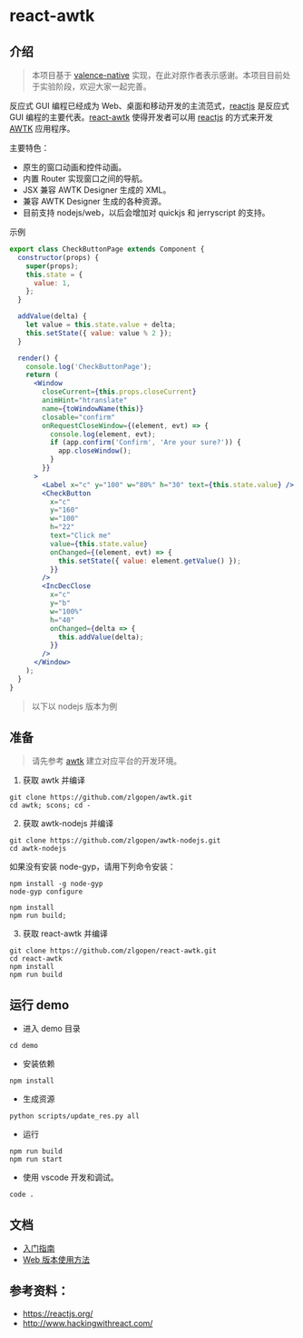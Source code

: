 # react-awtk

## 介绍

> 本项目基于 [valence-native](https://valence-native.js.org) 实现，在此对原作者表示感谢。本项目目前处于实验阶段，欢迎大家一起完善。

反应式 GUI 编程已经成为 Web、桌面和移动开发的主流范式，[reactjs](https://reactjs.org/) 是反应式 GUI 编程的主要代表。[react-awtk](https://github.com/zlgopen/react-awtk) 使得开发者可以用 [reactjs](https://reactjs.org/) 的方式来开发 [AWTK](https://github.com/zlgopen/awtk) 应用程序。

主要特色：

- 原生的窗口动画和控件动画。
- 内置 Router 实现窗口之间的导航。
- JSX 兼容 AWTK Designer 生成的 XML。
- 兼容 AWTK Designer 生成的各种资源。
- 目前支持 nodejs/web，以后会增加对 quickjs 和 jerryscript 的支持。

示例

```jsx
export class CheckButtonPage extends Component {
  constructor(props) {
    super(props);
    this.state = {
      value: 1,
    };
  }

  addValue(delta) {
    let value = this.state.value + delta;
    this.setState({ value: value % 2 });
  }

  render() {
    console.log('CheckButtonPage');
    return (
      <Window
        closeCurrent={this.props.closeCurrent}
        animHint="htranslate"
        name={toWindowName(this)}
        closable="confirm"
        onRequestCloseWindow={(element, evt) => {
          console.log(element, evt);
          if (app.confirm('Confirm', 'Are your sure?')) {
            app.closeWindow();
          }
        }}
      >
        <Label x="c" y="100" w="80%" h="30" text={this.state.value} />
        <CheckButton
          x="c"
          y="160"
          w="100"
          h="22"
          text="Click me"
          value={this.state.value}
          onChanged={(element, evt) => {
            this.setState({ value: element.getValue() });
          }}
        />
        <IncDecClose
          x="c"
          y="b"
          w="100%"
          h="40"
          onChanged={delta => {
            this.addValue(delta);
          }}
        />
      </Window>
    );
  }
}
```

> 以下以 nodejs 版本为例

## 准备

> 请先参考 [awtk](https://github.com/zlgopen/awtk) 建立对应平台的开发环境。

1. 获取 awtk 并编译

```
git clone https://github.com/zlgopen/awtk.git
cd awtk; scons; cd -
```

2. 获取 awtk-nodejs 并编译

```
git clone https://github.com/zlgopen/awtk-nodejs.git
cd awtk-nodejs
```

如果没有安装 node-gyp，请用下列命令安装：

```
npm install -g node-gyp
node-gyp configure
```

```
npm install
npm run build;
```

3. 获取 react-awtk 并编译

```
git clone https://github.com/zlgopen/react-awtk.git
cd react-awtk
npm install
npm run build
```

## 运行 demo

- 进入 demo 目录

```
cd demo
```

- 安装依赖

```
npm install
```

- 生成资源

```
python scripts/update_res.py all
```

- 运行

```
npm run build
npm run start
```

- 使用 vscode 开发和调试。

```
code .
```

## 文档

- [入门指南](docs/get_started.md)
- [Web 版本使用方法](docs/awtk_web.md)

## 参考资料：

- https://reactjs.org/
- http://www.hackingwithreact.com/
